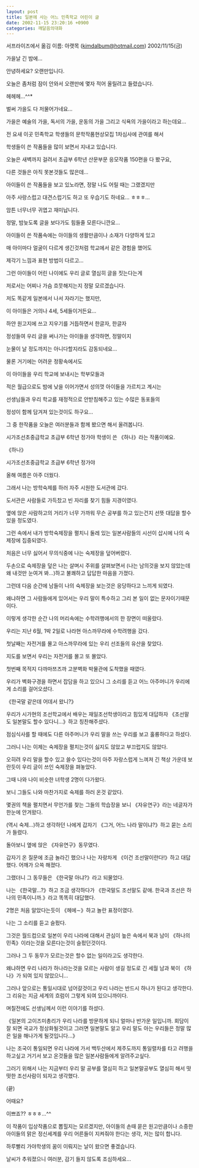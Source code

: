 ```yaml
---
layout: post
title: 일본에 사는 어느 민족학교 어린이 글
date: 2002-11-15 23:20:16 +0900
categories: 깨달음의대화
---
```

서프라이즈에서 옮김 이름: 아랫목 (kimdalbum@hotmail.com) 2002/11/15(금)
  

  
가을날 긴 밤에...
  
안녕하세요? 오랜만입니다.
  
오늘은 좀처럼 잠이 안와서 오랜만에 몇자 적어 올릴려고 들렸습니다.
  
헤헤헤…^^*
  

  
벌써 가을도 다 저물어가네요…
  
가을은 예술의 가을, 독서의 가을, 운동의 가을 그리고 식욕의 가을이라고 하는데요…
  

  
전 요새 이곳 민족학교 학생들의 문학작품현상모집 1차심사에 관여를 해서
  
학생들이 쓴 작품들을 많이 보면서 지내고 있습니다.
  
오늘은 새벽까지 걸려서 초급부 6학년 산문부문 응모작품 150편을 다 봤구요,
  
다른 것들은 아직 못본것들도 많은데…
  

  
아이들이 쓴 작품들을 보고 있노라면, 정말 나도 어릴 때는 그랬겠지만
  
아주 사랑스럽고 대견스럽기도 하고 또 우습기도 하네요… ㅎㅎㅎ…
  
암튼 너무너무 귀엽고 재미납니다.
  
정말, 밤늦도록 글을 보다가도 힘들줄 모른다니깐요…
  

  
아이들이 쓴 작품속에는 아이들의 생활만큼이나 소재가 다양하게 있고
  
매 아이마다 얼굴이 다르게 생긴것처럼 학교에서 같은 경험을 했어도
  
제각기 느낌과 표현 방법이 다르고…
  
그런 아이들이 어린 나이에도 우리 글로 열심히 글을 짓는다는게
  
저로서는 어찌나 가슴 흐뭇해지는지 정말 모르겠습니다.
  

  
저도 똑같게 일본에서 나서 자라기는 했지만,
  
이 아이들은 거의나 4세, 5세들이거든요…
  
하얀 원고지에 쓰고 지우기를 거듭하면서 한글자, 한글자
  
정성들여 우리 글을 써나가는 아이들을 생각하면, 정말이지
  
눈물이 날 정도까지는 아니다할지라도 감동되네요…
  

  
물론 거기에는 어려운 정황속에서도
  
이 아이들을 우리 학교에 보내시는 학부모들과
  
적은 월급으로도 밤에 낮을 이어가면서 성의껏 아이들을 가르치고 계시는
  
선생님들과 우리 학교를 재정적으로 안받침해주고 있는 수많은 동포들의
  
정성이 함께 담겨져 있는것이도 하구요…
  

  
그 중 한작품을 오늘은 여러분들과 함께 봤으면 해서 올려봅니다.
  
시가조선초중급학교 초급부 6학년 정가야 학생이 쓴 《하나》라는 작품이예요.
  

  

  

  
《하나》
  

  
시가조선초중급학교 초급부 6학년 정가야
  

  

  
올해 여름은 아주 더웠다.
  
그래서 나는 방학숙제를 하러 자주 시원한 도서관에 갔다.
  
도서관은 사람들로 가득찼고 빈 자리를 찾기 힘들 지경이였다.
  
옆에 앉은 사람하고의 거리가 너무 가까워 무슨 공부를 하고 있는건지 선뜻 대답을 할수 있을 정도였다.
  

  
그런 속에서 내가 방학숙제장을 펼치니 둘레 있는 일본사람들의 시선이 삽시에 나의 숙제장에 집중되였다.
  
처음은 너무 싫어서 무의식중에 나는 숙제장을 덮어버렸다.
  
두손으로 숙제장을 덮은 나는 살며시 주위를 살펴보면서 (나는 남의것을 보지 않았는데 왜 내것만 눈여겨 봐…)하고 불쾌하고 답답한 마음을 가졌다.
  

  
그런데 다음 순간에 남들이 나의 숙제장을 보는것은 응당하다고 느끼게 되였다.
  
왜냐하면 그 사람들에게 있어서는 우리 말이 특수하고 그리 본 일이 없는 문자이기때문이다.
  

  
이렇게 생각한 순간 나의 머리속에는 수학려행에서의 한 장면이 떠올랐다.
  
우리는 지난 6월, 1박 2일로 나라현 아스까무라에 수학려행을 갔다.
  
첫날째는 자전거를 몰고 아스까무라에 있는 우리 선조들의 유산을 찾았다.
  
지도를 보면서 우리는 자전거를 몰고 또 몰았다.
  

  
첫번째 목적지 다까마쯔즈까 고분벽화 박물관에 도착했을 때였다.
  
우리가 벽화구경을 하면서 잡담을 하고 있으니 그 소리를 듣고 어느 아주머니가 우리에게 소리를 걸어오셨다.
  
《한국말 같은데 어데서 왔니?》
  
우리가 시가현의 조선학교에서 배우는 재일조선학생이라고 힘있게 대답하자 《조선말도 일본말도 할수 있다니…》하고 칭찬해주셨다.
  
점심식사를 할 때에도 다른 아주머니가 우리 말을 쓰는 우리를 보고 훌륭하다고 하셨다.
  

  
그러니 나는 이제는 숙제장을 펼치는것이 싫지도 않았고 부끄럽지도 않았다.
  
오히려 우리 말을 할수 있고 쓸수 있다는것이 아주 자랑스럽게 느껴져 긴 책상 가운데 보란듯이 우리 글이 쓰인 숙제장을 펴놓았다.
  

  
그때 나와 나이 비슷한 녀학생 2명이 다가왔다.
  
보니 그들도 나와 마찬가지로 숙제를 하러 온것 같았다.
  
몇권의 책을 펼치면서 무언가를 찾는 그들의 학습장을 보니 《자유연구》라는 네글자가 한눈에 안겨왔다.
  
(역시 숙제…)하고 생각하던 나에게 갑자기 《그거, 어느 나라 말이냐?》하고 묻는 소리가 들렸다.
  
돌아보니 옆에 앉은 《자유연구》동무였다.
  

  
갑자기 온 질문에 조금 놀라긴 했으나 나는 자랑차게 《이건 조선말이란다!》하고 대답했다. 어깨가 으쓱 해졌다.
  
그랬더니 그 동무들은 《한국말 아냐?》라고 되물었다.
  
나는 《한국말…?》하고 조금 생각하다가 《한국말도 조선말도 같애. 한국과 조선은 하나의 민족이니까.》라고 똑똑히 대답했다.
  

  
2명은 처음 알았다는듯이 《헤에∼》하고 놀란 표정이였다.
  
나는 그 소리를 듣고 슬펐다.
  
그것은 월드컵으로 일본이 우리 나라에 대해서 관심이 높은 속에서 북과 남이 《하나의 민족》이라는것을 모른다는것이 슬펐던것이다.
  

  
그러나 그 두 동무가 모르는것은 할수 없는 일이라고도 생각한다.
  
왜냐하면 우리 나라가 하나라는것을 모르는 사람이 생길 정도로 긴 세월 남과 북이 《하나》가 되여 있지 않았으니…
  

  
그러나 앞으로는 통일시대로 넘어갈것이고 우리 나라는 반드시 하나가 된다고 생각한다. 그 리유는 지금 세계의 흐럼이 그렇게 되여 있으니까이다.
  

  
며칠전에도 선생님께서 이런 이야기를 하셨다.
  
《일본의 고이즈미총리가 우리 나라를 방문하게 되니 얼마나 반가운 일입니까. 회담이 잘 되면 국교가 정상화될것이고 그러면 일본말도 알고 우리 말도 아는 우리들은 정말 많은 일을 해나가게 될것입니다…》
  

  
나는 조국이 통일되면 우리 나라에 가서 백두산에서 제주도까지 통일렬차를 타고 려행을 하고싶고 거기서 보고 온것들을 많은 일본사람들에게 알려주고싶다.
  
그러기 위해서 나는 지금부터 우리 말 공부를 열심히 하고 일본말공부도 열심히 해서 떳떳한 조선사람이 되자고 생각했다.
  

  
(끝)
  

  

  

  
어때요?
  
이쁘죠?? ㅎㅎㅎ…^^
  

  
이 작품이 입상작품으로 뽑힐지는 모르겠지만, 아이들의 손때 묻은 원고만큼이나 소중한 아이들의 맑은 정신세계를 우리 어른들이 지켜줘야 한다는 생각, 저는 많이 합니다.
  
하루빨리 가야학생의 꿈이 이뤄지는 날이 왔으면 좋겠습니다.
  

  
날씨가 추워졌으니 여러분, 감기 들지 않도록 조심하세요…